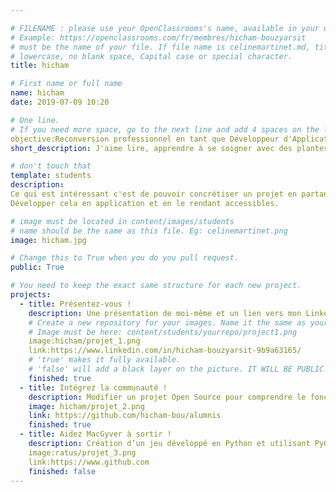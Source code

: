 ```yaml
---

# FILENAME : please use your OpenClassrooms's name, available in your url.
# Example: https://openclassrooms.com/fr/membres/hicham-bouzyarsit
# must be the name of your file. If file name is celinemartinet.md, title is celinemartinet.
# lowercase, no blank space, Capital case or special character.
title: hicham

# First name or full name
name: hicham
date: 2019-07-09 10:20

# One line.
# If you need more space, go to the next line and add 4 spaces on the left, as in 'description'.
objective:Reconversion professionnel en tant que Développeur d'Application iOS
short_description: J'aime lire, apprendre à se soigner avec des plantes .

# don't touch that
template: students
description:
Ce qui est intéressant c'est de pouvoir concrétiser un projet en partant d'un besoin, d'un constat, ou d'une idée.
Développer cela en application et en le rendant accessibles.

# image must be located in content/images/students
# name should be the same as this file. Eg: celinemartinet.png
image: hicham.jpg

# Change this to True when you do you pull request.
public: True

# You need to keep the exact same structure for each new project.
projects:
  - title: Présentez-vous !
    description: Une présentation de moi-même et un lien vers mon LinkedIn.
    # Create a new repository for your images. Name it the same as your nickname and profile picture.
    # Image must be here: content/students/yourrepo/project1.png
    image:hicham/projet_1.png
    link:https://www.linkedin.com/in/hicham-bouzyarsit-9b9a63165/
    # 'true' makes it fully available.
    # 'false' will add a black layer on the picture. IT WILL BE PUBLIC!
    finished: true
  - title: Intégrez la communauté !
    description: Modifier un projet Open Source pour comprendre le fonctionnement de Git, de Github et des pull requests. 
    image: hicham/projet_2.png
    link: https://github.com/hicham-bou/alumnis
    finished: true
  - title: Aidez MacGyver à sortir !
    description: Création d’un jeu développé en Python et utilisant PyGame.
    image:ratus/projet_3.png
    link:https://www.github.com
    finished: false
---
```

